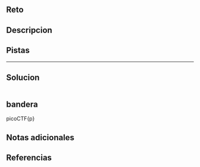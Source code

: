 ## Reto

## Descripcion

## Pistas 
****** 
## Solucion
```
```
## bandera
picoCTF{p}

## Notas adicionales 

## Referencias